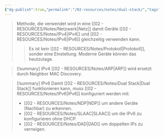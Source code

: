 ```yaml
---
{"dg-publish":true,"permalink":"/02-resources/notes/dual-stack/","tags":["netzwerk","netzwerk/ip/ipv4","netzwerk/ip/ipv6"]}
---
```


>Methode, die verwendet wird in eine [[02 - RESOURCES/Notes/Netzwerk\|Netz]] damit Geräte [[02 - RESOURCES/Notes/IPv4\|IPv4]] und [[02 - RESOURCES/Notes/IPv6\|IPv6]] gleichzeitig verwenden kann.
>>Es ist kein [[02 - RESOURCES/Notes/Protokoll\|Protokoll]], sonder eine Einstellung. Moderne Geräte können das heutzutage.

>[!summary] IPv4
>[[02 - RESOURCES/Notes/ARP\|ARP]] wird ersetzt durch Neighbor MAC Discovery.

>[!summary] IPv6
>Damit [[02 - RESOURCES/Notes/Dual Stack\|Dual Stack]] funktionieren kann, muss [[02 - RESOURCES/Notes/IPv6\|IPv6]]  konfiguriert werden mit:
>- [[02 - RESOURCES/Notes/NDP\|NDP]] um andere Geräte (Nachbar) zu erkennen.
>- [[02 - RESOURCES/Notes/SLAAC\|SLAAC]] um die IPv6 zu konfigurieren ohne DHCP.
>- [[02 - RESOURCES/Notes/DAD\|DAD]] um doppelten IPs zu verneigen.


